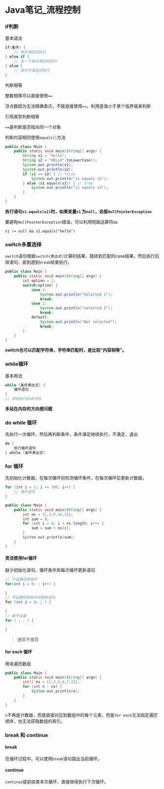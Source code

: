 # Java笔记_流程控制


<!--more-->

### if判断

基本语法

```java
if(条件) {
    // 条件满足时执行
} else if {
    // 另一个条件满足时执行
} else {
    // 条件不满足时执行
}
```

判断相等

整数相等可以直接使用`==`

浮点数因为无法精确表示，不能直接使用`==`，利用差值小于某个临界值来判断

引用类型判断相等

`==`是判断是否指向同一个对象

判断内容相同使用`equals()`方法

```java
public class Main {
    public static void main(String[] args) {
        String s1 = "hello";
        String s2 = "HELLO".toLowerCase();
        System.out.println(s1);
        System.out.println(s2);
        if (s1 == s2) { // false
            System.out.println("s1 equals s2");
        } else (s1.equals(s2)) { // true
            System.out.println("s1 equals s2");
        }
    }
}
```

**执行语句`s1.equals(s2)`时，如果变量`s1` 为`null`，会报`NullPointerException`**

要避免`NullPointerException`错误，可以利用短路运算符`&&`

`s1 != null && s1.equals("hello")`

### switch多重选择

`switch`语句根据`switch(表达式)`计算的结果，跳转到匹配的case结果，然后执行后续语句，直到遇到`break`结束执行。

```java
public class Main {
    public static void main(String[] args) {
        int option = 1;
        switch(option) {
            case 1:
                System.out.println("Selected 1");
                break;
            case 2:
                System.out.println("selected 2");
                break;
            defautl:
                System.out.println("Not selected");
                break;
        }
    }
}
```

**switch也可以匹配字符串，字符串匹配时，是比较“内容相等”。**

### while循环

基本用法

```java
while (条件表达式) {
    循环语句
}
// 继续执行后续代码
```

**多站在内存的方向想问题**

### do while 循环

先执行一次循环，然后再判断条件，条件满足继续执行，不满足，退出

```java
do {
    执行循环语句
} while (条件表达式)
```

### for 循环

先初始化计数器，在每次循环前检测循环条件，在每次循环后更新计数器。

```java
for (int i = 1; i <= 100; i++) {
    // 循环语句
}

public class Main {
    public static void main(String[] args) {
        int ns = {1,4,9,16,25};
        int sum = 0;
        for (int i = 0; i < ns.length; i++) {
            sum = sum + ns[i];
        }
        System.out.println(sum);
    }
}


```

#### 灵活使用for循环

缺少初始化语句、循环条件和每次循环更新语句

```java
// 不设置结束条件
for(int i = 0; ; i++) {
    
}
// 不设置结束条件和更新语句
for (int i = 0; ; ) {
    
}
// 都不设置
for ( ; ; ) {
    
}
```

> 通常不推荐

#### for each 循环

用来遍历数组

```java
public class Main {
    public static void main(String[] args) {
        int[] ns = {1,3,5,6,7,12};
        for (int n : ns) {
            System.out.println(n);
        }
    }
}
```

`n`不再是计数器，而是直接对应到数组中的每个元素，但是`for each`无法指定遍历顺序，也无法获取数组的索引。

### break 和 continue

#### break

在循环过程中，可以使用`break`语句跳出当前循环。

#### continue

`continue`提前结束本次循环，直接继续执行下次循环。


